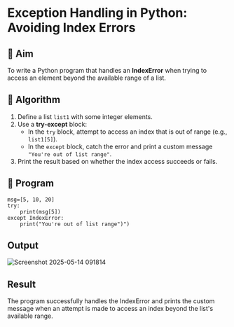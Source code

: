 # Exception Handling in Python: Avoiding Index Errors

## 🎯 Aim
To write a Python program that handles an **IndexError** when trying to access an element beyond the available range of a list.

## 🧠 Algorithm
1. Define a list `list1` with some integer elements.
2. Use a **try-except** block:
   - In the `try` block, attempt to access an index that is out of range (e.g., `list1[5]`).
   - In the `except` block, catch the error and print a custom message `"You're out of list range"`.
3. Print the result based on whether the index access succeeds or fails.

## 🧾 Program
```
msg=[5, 10, 20]
try:
    print(msg[5])
except IndexError:
    print("You're out of list range")")
```

## Output
![Screenshot 2025-05-14 091814](https://github.com/user-attachments/assets/ccbc6291-fa4f-4b7a-92f1-6aa0642d8e1c)


## Result
The program successfully handles the IndexError and prints the custom message when an attempt is made to access an index beyond the list's available range.
